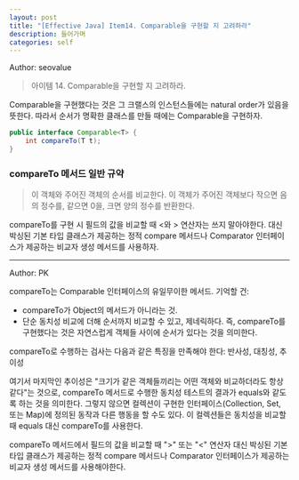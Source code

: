 ```yaml
---
layout: post
title: "[Effective Java] Item14. Comparable을 구현할 지 고려하라"
description: 들어가며
categories: self
---
```


Author: seovalue

> 아이템 14. Comparable을 구현할 지 고려하라.

Comparable을 구현했다는 것은 그 크랠스의 인스턴스들에는 natural order가 있음을 뜻한다. 따라서 순서가 명확한 클래스를 만들 때에는 Comparable을 구현하자.

```java
public interface Comparable<T> {
    int compareTo(T t);
}
```

### compareTo 메서드 일반 규약
> 이 객체와 주어진 객체의 순서를 비교한다. 이 객체가 주어진 객체보다 작으면 음의 정수를, 같으면 0을, 크면 양의 정수를 반환한다.  

compareTo를 구현 시 필드의 값을 비교할 때 <와 > 연산자는 쓰지 말아야한다. 대신 박싱된 기본 타입 클래스가 제공하는 정적 compare 메서드나 Comparator 인터페이스가 제공하는 비교자 생성 메서드를 사용하자. 

-----

Author: PK

compareTo는 Comparable 인터페이스의 유일무이한 메서드. 기억할 건:

- compareTo가 Object의 메서드가 아니라는 것.
- 단순 동치성 비교에 더해 순서까지 비교할 수 있고, 제네릭하다. 즉, compareTo를 구현했다는 것은 자연스럽게 객체들 사이에 순서가 있다는 것을 의미한다.

compareTo로 수행하는 검사는 다음과 같은 특징을 만족해야 한다: 반사성, 대칭성, 추이성

여기서 마지막인 추이성은 "크기가 같은 객체들끼리는 어떤 객체와 비교하더라도 항상 같다"는 것으로, compareTo 메서드로 수행한 동치성 테스트의 결과가 equals와 같도록 하는 것을 의미한다. 그렇지 않으면 컬렉션이 구현한 인터페이스(Collection, Set, 또는 Map)에 정의된 동작과 다른 행동을 할 수도 있다. 이 컬렉션들은 동치성을 비교할 때 equals 대신 compareTo를 사용한다.

compareTo 메서드에서 필드의 값을 비교할 때 ">" 또는 "<" 연산자 대신 박싱된 기본 타입 클래스가 제공하는 정적 compare 메서드나 Comparator 인터페이스가 제공하는 비교자 생성 메서드를 사용해야한다.

